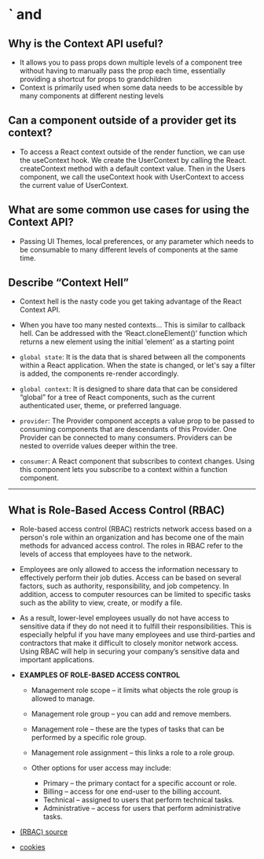 # `<Login /> and <Auth />

## Why is the Context API useful?
- It allows you to pass props down multiple levels of a component tree without having to manually pass the prop each time, essentially providing a shortcut for props to grandchildren
- Context is primarily used when some data needs to be accessible by many components at different nesting levels
## Can a component outside of a provider get its context?
- To access a React context outside of the render function, we can use the useContext hook. We create the UserContext by calling the React. createContext method with a default context value. Then in the Users component, we call the useContext hook with UserContext to access the current value of UserContext.
## What are some common use cases for using the Context API?
- Passing UI Themes, local preferences, or any parameter which needs to be consumable to many different levels of components at the same time.
## Describe “Context Hell”
- Context hell is the nasty code you get taking advantage of the React Context API.
- When you have too many nested contexts… This is similar to callback hell. Can be addressed with the ‘React.cloneElement()’ function which returns a new element using the initial ‘element’ as a starting point

- `global state`: It is the data that is shared between all the components within a React application. When the state is changed, or let's say a filter is added, the components re-render accordingly.
- `global context`: It is designed to share data that can be considered “global” for a tree of React components, such as the current authenticated user, theme, or preferred language.
- `provider`: The Provider component accepts a value prop to be passed to consuming components that are descendants of this Provider. One Provider can be connected to many consumers. Providers can be nested to override values deeper within the tree.
- `consumer`: A React component that subscribes to context changes. Using this component lets you subscribe to a context within a function component.

---

## What is Role-Based Access Control (RBAC)

- Role-based access control (RBAC) restricts network access based on a person's role within an organization and has become one of the main methods for advanced access control. The roles in RBAC refer to the levels of access that employees have to the network.

- Employees are only allowed to access the information necessary to effectively perform their job duties. Access can be based on several factors, such as authority, responsibility, and job competency. In addition, access to computer resources can be limited to specific tasks such as the ability to view, create, or modify a file.

- As a result, lower-level employees usually do not have access to sensitive data if they do not need it to fulfill their responsibilities. This is especially helpful if you have many employees and use third-parties and contractors that make it difficult to closely monitor network access. Using RBAC will help in securing your company’s sensitive data and important applications.

- **EXAMPLES OF ROLE-BASED ACCESS CONTROL**

  - Management role scope – it limits what objects the role group is allowed to manage.
  - Management role group – you can add and remove members.
  - Management role – these are the types of tasks that can be performed by a specific role group.
  - Management role assignment – this links a role to a role group.

  - Other options for user access may include:
    - Primary – the primary contact for a specific account or role.
    - Billing – access for one end-user to the billing account.
    - Technical – assigned to users that perform technical tasks.
    - Administrative – access for users that perform administrative tasks.

- [(RBAC) source](https://digitalguardian.com/blog/what-role-based-access-control-rbac-examples-benefits-and-more)

- [cookies](https://www.npmjs.com/package/react-cookies)
